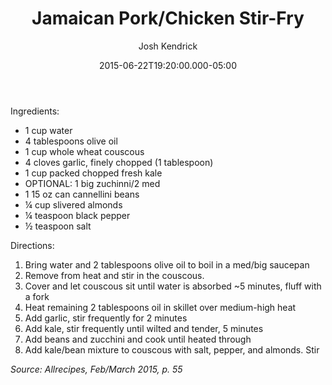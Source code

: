 ﻿---
layout: post
author: Josh Kendrick
title: Jamaican Pork/Chicken Stir-Fry
date: '2015-06-22T19:20:00.000-05:00'
tags:
- kale
- bowl
---

Ingredients:
* 1 cup water
* 4 tablespoons olive oil
* 1 cup whole wheat couscous
* 4 cloves garlic, finely chopped (1 tablespoon)
* 1 cup packed chopped fresh kale
* OPTIONAL: 1 big zuchinni/2 med
* 1 15 oz can cannellini beans
* ¼ cup slivered almonds
* ¼ teaspoon black pepper
* ½ teaspoon salt

Directions:
1. Bring water and 2 tablespoons olive oil to boil in a med/big saucepan
2. Remove from heat and stir in the couscous.
3. Cover and let couscous sit until water is absorbed ~5 minutes, fluff with a fork
4. Heat remaining 2 tablespoons oil in skillet over medium-high heat
5. Add garlic, stir frequently for 2 minutes
6. Add kale, stir frequently until wilted and tender, 5 minutes
7. Add beans and zucchini and cook until heated through
8. Add kale/bean mixture to couscous with salt, pepper, and almonds. Stir

*Source: Allrecipes, Feb/March 2015, p. 55*